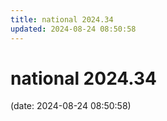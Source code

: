 ```yaml
---
title: national 2024.34
updated: 2024-08-24 08:50:58
---
```


# national 2024.34

(date: 2024-08-24 08:50:58)

